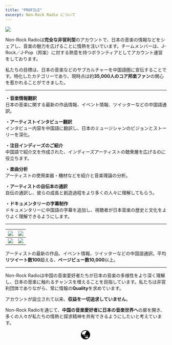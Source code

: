 ```yaml
---
title: "PROFILE"
excerpt: Non-Rock Radio について
---
```

[![](https://i1.wp.com/raw.githubusercontent.com/nonfm/blog/master/img/profile-1.jpg)](https://nonfm.onrender.com/ "Link in bio")

Non-Rock Radioは**完全な非営利型**のアカウントで、日本の音楽の情報などをシェアし、音楽の魅力を広げることに情熱を注いでいます。チームメンバーは、J-Rock／J-Pop（邦楽）に対する熱意を持つボランティアとしてアカウント運営をしております。  
  
私たちの目標は、日本の音楽などのサブカルチャーを中国語圏に宣伝することです。特化したカテゴリーであり、現時点は約**35,000人のコア邦楽ファン**の関心を惹かれることができました。  
  
---
  
**・音楽情報翻訳**  
日本の音楽に関する最新の作品情報、イベント情報、ツイッターなどの中国語通訳。  
  
**・アーティストインタビュー翻訳**  
インタビュー内容を中国語に翻訳し、日本のミュージシャンのビジョンとストーリーを深化。  
  
**・注目インディーズのご紹介**  
中国語で紹介文を作成された、インディーズアーティストの聴衆層を広げるのに役立ちます。  
  
**・楽曲分析**  
アーティストの使用楽器・機材などを紹介と音楽理論の分析。  
  
**・アーティストの自伝本の通訳**  
自伝の通訳し、彼らの成長と創造過程をより多くの人々に理解してもらう。  
  
**・ドキュメンタリーの字幕制作**  
ドキュメンタリーに中国語の字幕を追加し、視聴者が日本音楽の歴史と文化をよりよく理解できるようにします。  
  
---
  
![](https://i1.wp.com/raw.githubusercontent.com/nonfm/blog/master/img/profile-2.jpg) | ![](https://i1.wp.com/raw.githubusercontent.com/nonfm/blog/master/img/profile-3.jpg)  
---|---  
![](https://i1.wp.com/raw.githubusercontent.com/nonfm/blog/master/img/profile-4.jpg) | ![](https://i1.wp.com/raw.githubusercontent.com/nonfm/blog/master/img/profile-5.jpg)  
  
アーティストの最新の作品、イベント情報、ツイッターなどの中国語通訳。平均**リツイート数100**超える、**ページビュー数10,000**以上。  
  
---
  
Non-Rock Radioは中国の音楽愛好者たちが日本の音楽の多様性をより深く理解し、日本の音楽に触れるチャンスを増えることを目指しています。私たちは非営利団体でありながら、常に情報の**Quality**を求めています。  
  
アカウントが設立されて以来、**収益を一切追求していません**。  
  
Non-Rock Radioを通じて、**中国の音楽愛好者に日本の音楽世界へ**の扉を開き、多くの人々が私たちの情熱と探求精神を共有できるようにしたいと考えています。  
  
<div align="center">
  <a href="https://nonfm.onrender.com/" target="_blank" rel="noopener noreferrer">
    <img src="data:image/svg+xml,%3Csvg xmlns='http://www.w3.org/2000/svg' width='20' height='20' viewBox='0 0 20 20'%3E%3Cpath fill='%23000' d='M9 0a9 9 0 1 0 0 18A9 9 0 0 0 9 0m2.92 12.34c0 .35.14.63.36.66s.47-.22.58-.6l.2.08a1.72 1.72 0 0 1 .84 2a1.58 1.58 0 0 1-1.45 1.24c-.49-1.21-2.11.06-3.56-.22a1.92 1.92 0 0 1-1.33-1.19c1.19-.11 2.85-1.73 4.36-1.97M8 11.27a1.84 1.84 0 0 0 1.82-1.59a1.39 1.39 0 0 1-.07 1.83A1.17 1.17 0 0 1 8 11.27m3-.76c.41.39 3-.06 3.52 1.09c-.95-.2-2.95.61-3.47-1.08zM9.73 5.45v.27c-.65-.77-1.33-1.07-1.61-.57s1 1.11.76 1.88S7.61 7.59 7 8.64s-.49 2.42 1.24 3.67A3 3 0 0 1 5.7 10.2c-.4-1.2-.09-2.26-.78-2.46C4 7.46 3 8.71 3 9.8c-1.26-1.26.05-2.86-1.2-4.18a7.89 7.89 0 0 1 9.64-4.13a5.34 5.34 0 0 0-1.71 3.96'/%3E%3C/svg%3E" width="32" height="32" alt="bio"/>
  </a>
</div>